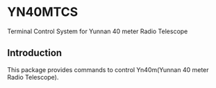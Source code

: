 # YN40MTCS
Terminal Control System for Yunnan 40 meter Radio Telescope

## Introduction

This package provides commands to control Yn40m(Yunnan 40 meter Radio Telescope).

